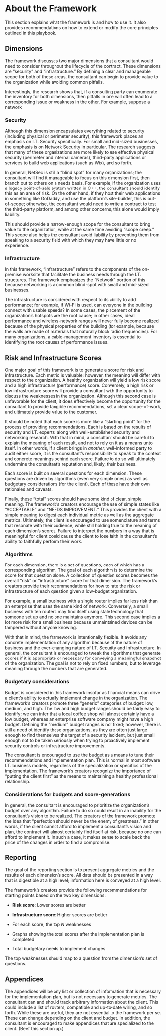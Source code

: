 # About the Framework

This section explains what the framework is and how to use it. It also
provides recommendations on how to extend or modify the core principles
outlined in this playbook.

## Dimensions

The framework discusses two major dimensions that a consultant would
need to consider throughout the lifecycle of the contract. These
dimensions are “security” and “infrastructure.” By defining a clear and
manageable scope for both of these areas, the consultant can begin to
provide value to the organization while avoiding common pitfalls.

Interestingly, the research shows that, if a consulting party can
enumerate the inventory for both dimensions, then pitfalls in one will
often lead to a corresponding issue or weakness in the other. For
example, suppose a network

### Security

Although this dimension encapsulates everything related to security
(including physical or perimeter security), this framework places an
emphasis on I.T. Security specifically. For small and mid-sized
businesses, the emphasis is on Network Security in particular. The
research suggests that many of these organizations are more likely to
use effective physical security (perimeter and internal cameras),
third-party applications or services to build web applications (such as
Wix), and so forth.

In general, NetSec is still a “blind spot” for many organizations; the
consultant will find it manageable to focus on this dimension first,
then branch out to others on a needs basis. For example, if the
organization uses a legacy point-of-sale system written in C++, the
consultant should identify this as an area of risk. On the other hand,
if they host their web applications in something like GoDaddy, and use
the platform’s site-builder, this is out-of-scope; otherwise, the
consultant would need to write a contract to test the third-party
platform, and among other concerns, this alone would imply liability.

This should provide a narrow-enough scope for the consultant to bring
value to the organization, while at the same time avoiding “scope
creep.” This scope also helps the consultant avoid liability by
preventing them from speaking to a security field with which they may
have little or no experience.

### Infrastructure

In this framework, “Infrastructure” refers to the components of the
on-premise worksite that facilitate the business needs through the I.T.
structures. The framework emphasizes the “Network” portion of this
because networking is a common blind-spot with small and mid-sized
businesses.

The infrastructure is considered with respect to its ability to add
performance; for example, if Wi-Fi is used, can everyone in the building
connect with usable speeds? In some cases, the placement of the
organization’s hotspots are the root cause; in other cases, ideal
performance and wireless-network ranges will never fully become realized
because of the physical properties of the building (for example, because
the walls are made of materials that naturally block radio frequencies).
For many organizations, a cable-management inventory is essential to
identifying the root causes of performance issues.

## Risk and Infrastructure Scores

One major goal of this framework is to generate a score for risk and
infrastructure. Each metric is valuable; however, the meaning will
differ with respect to the organization. A healthy organization will
yield a low risk score and a high infrastructure (performance) score.
Conversely, a high risk or low infrastructure score will provide a
consultant with the opportunity to discuss the weaknesses in the
organization. Although this second case is unfavorable for the client,
it does effectively become the opportunity for the consultant to provide
tangible recommendations, set a clear scope-of-work, and ultimately
provide value to the customer.

It should be noted that each score is more like a “starting point” for
the process of providing recommendations. Each is based on the results
of security and I.T. experts, along with well-established security and
networking research. With that in mind, a consultant should be careful
to explain the meaning of each result, and not to rely on it as a means
unto itself. In other words, if a client brings in *another,*
well-informed party to audit either score, it is the consultant’s
responsibility to speak to the context and concrete meanings behind each
score. Failure to do so will ultimately undermine the consultant’s
reputation and, likely, their business.

Each score is built on several questions for each dimension. These
questions are driven by algorithms (even very simple ones) as well as
budgetary considerations (for the client). Each of these have their own
rationales and caveats.

Finally, these “total” scores should have some kind of clear, simple
meaning. The framework’s creators encourage the use of simple states
like “ACCEPTABLE” and “NEEDS IMPROVEMENT.” This provides the client with
a simple meaning to digest each individual metric as well as the
aggregate metrics. Ultimately, the client is encouraged to use
nomenclature and terms that resonate with their audience, while still
holding true to the meaning of each dimension’s scores. Failure to
interpret the numbers in a way that is meaningful for client could cause
the client to lose faith in the consultant’s ability to faithfully
perform their work.

### Algorithms

For each dimension, there is a set of questions, each of which has a
corresponding algorithm. The goal of each algorithm is to determine the
score for that question alone. A collection of question scores becomes
the overall “risk” or “infrastructure” score for that dimension. The
framework’s creators provide their recommendations for how to rate the
risk or infrastructure of each question given a low-budget organization.

For example, a small business with a single router implies far less risk
than an enterprise that uses the same kind of network. Conversely, a
small business with ten routers may find itself using stale technology
that someone set up and no one maintains anymore. This second case
implies a lot more risk for a small business because unmaintained
devices can be tampered without anyone knowing.

With that in mind, the framework is intentionally flexible. It avoids
any concrete implementation of any algorithm because of the nature of
business and the ever-changing nature of I.T. Security and
Infrastructure. In general, the consultant is encouraged to tweak the
algorithms that generate scores if it is appropriate or necessary for
conveying a meaningful snapshot of the organization. The goal is not to
rely on fixed numbers, but to leverage meaning through the numbers that
are generated.

### Budgetary considerations

Budget is considered in this framework insofar as financial means can
drive a client’s ability to actually implement change in the
organization. The framework’s creators promote three “generic”
categories of budget: low, medium, and high. The low and high budget
ranges should be fairly easy to identify; we can infer that a local
coffee shop will almost certainly have a low budget, whereas an
enterprise software company might have a high budget. Defining the
“medium” budget ranges is not fixed; however, there is still a need ot
identify these organizations, as they are often just large enough to
find themselves the target of a security incident, but just small enough
not to be taken seriously when trying to proactively implement security
controls or infrastructure improvements.

The consultant is encouraged to use the budget as a means to tune their
recommendations and implementation plan. This is normal in most software
I.T. business models, regardless of the specialization or specifics of
the implementation. The framework’s creators recognize the importance of
“putting the client first” as the means to maintaining a healthy
professional relationship.

### Considerations for budgets and score-generations

In general, the consultant is encouraged to prioritize the
organization’s budget over any algorithm. Failure to do so could result
in an inability for the consultant’s vision to be realized. The creators
of the framework promote the idea that “perfection should never be the
enemy of greatness.” In other words, if the client cannot afford to
implement a consultant’s vision and plan, the contract will almost
certainly find itself at risk, because no one can afford to implement
it. In such a case, it makes sense to scale back the price of the
changes in order to find a compromise.

## Reporting

The goal of the reporting section is to present aggregate metrics and
the results of each dimension’s score. All data should be presented in a
way that is digestible at a high level; information here is conveyed at
a high level.

The framework’s creators provide the following recommendations for
starting points based on the two key dimensions:

- **Risk score**: Lower scores are better

- **Infrastructure score**: Higher scores are better

- For each score, the top *N* weaknesses

- Graphs showing the total scores after the implementation plan is
  completed

- Total budgetary needs to implement changes

The top weaknesses should map to a question from the dimension’s set of
questions.

## Appendices

The appendices will be any list or collection of information that is
necessary for the implementation plan, but is not necessary to generate
metrics. The consultant can and should track arbitrary information about
the client. This could include a list of routers, compatible and
up-to-date wiring, and so forth. While these are useful, they are not
essential to the framework per se. These can change depending on the
client and budget. In addition, the consultant is encouraged to make
appendices that are specialized to the client. (Beef this section up.)
